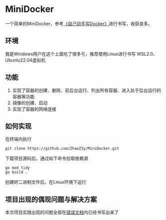 # MiniDocker
一个简单的MiniDocker，参考[《自己动手写Docker》](https://github.com/ZhaoZ3y/MiniDocker/blob/main/docs/%E8%87%AA%E5%B7%B1%E5%8A%A8%E6%89%8B%E5%86%99Docker.pdf)进行书写，收获良多。
## 环境
我是Windows用户在这个上面吃了很多亏，推荐使用Linux进行书写
WSL2.0、Ubuntu22.04虚拟机

## 功能
1. 实现了容器的创建、删除、前后台运行、列出所有容器、进入处于后台运行的容器等功能
2. 镜像的创建、启动
3. 实现了容器的网络连接

## 如何实现

在终端内执行
```shell
git clone https://github.com/ZhaoZ3y/MiniDocker.git
```
下载项目源码后，通过如下命令拉取依赖源

```shell
go mod tidy
go build .
```
创建好二进制文件后，在Linux环境下运行

## 项目出现的偶现问题与解决方案

本次项目实践出现的问题全部在[错误文档](https://github.com/ZhaoZ3y/MiniDocker/blob/main/docs/Err.md)内已经书写出来了
